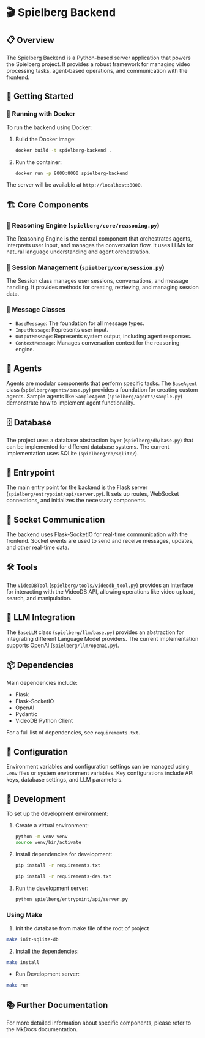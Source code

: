 # 🎬 Spielberg Backend

## 📋 Overview

The Spielberg Backend is a Python-based server application that powers the Spielberg project. It provides a robust framework for managing video processing tasks, agent-based operations, and communication with the frontend.

## 🚀 Getting Started

### 🐳 Running with Docker

To run the backend using Docker:

1. Build the Docker image:
   ```bash
   docker build -t spielberg-backend .
   ```

2. Run the container:
   ```bash
   docker run -p 8000:8000 spielberg-backend
   ```

The server will be available at `http://localhost:8000`.

## 🏗️ Core Components

### 🧠 Reasoning Engine (`spielberg/core/reasoning.py`)

The Reasoning Engine is the central component that orchestrates agents, interprets user input, and manages the conversation flow. It uses LLMs for natural language understanding and agent orchestration.

### 📡 Session Management (`spielberg/core/session.py`)

The Session class manages user sessions, conversations, and message handling. It provides methods for creating, retrieving, and managing session data.

### 💬 Message Classes

- `BaseMessage`: The foundation for all message types.
- `InputMessage`: Represents user input.
- `OutputMessage`: Represents system output, including agent responses.
- `ContextMessage`: Manages conversation context for the reasoning engine.

## 🤖 Agents

Agents are modular components that perform specific tasks. The `BaseAgent` class (`spielberg/agents/base.py`) provides a foundation for creating custom agents. Sample agents like `SampleAgent` (`spielberg/agents/sample.py`) demonstrate how to implement agent functionality.

## 🗄️ Database

The project uses a database abstraction layer (`spielberg/db/base.py`) that can be implemented for different database systems. The current implementation uses SQLite (`spielberg/db/sqlite/`).

## 🚪 Entrypoint

The main entry point for the backend is the Flask server (`spielberg/entrypoint/api/server.py`). It sets up routes, WebSocket connections, and initializes the necessary components.

## 🔌 Socket Communication

The backend uses Flask-SocketIO for real-time communication with the frontend. Socket events are used to send and receive messages, updates, and other real-time data.

## 🛠️ Tools

The `VideoDBTool` (`spielberg/tools/videodb_tool.py`) provides an interface for interacting with the VideoDB API, allowing operations like video upload, search, and manipulation.

## 🧠 LLM Integration

The `BaseLLM` class (`spielberg/llm/base.py`) provides an abstraction for integrating different Language Model providers. The current implementation supports OpenAI (`spielberg/llm/openai.py`).

## 📦 Dependencies

Main dependencies include:
- Flask
- Flask-SocketIO
- OpenAI
- Pydantic
- VideoDB Python Client

For a full list of dependencies, see `requirements.txt`.

## 🔧 Configuration

Environment variables and configuration settings can be managed using `.env` files or system environment variables. Key configurations include API keys, database settings, and LLM parameters.

## 🚀 Development

To set up the development environment:

1. Create a virtual environment:
   ```bash
   python -m venv venv
   source venv/bin/activate  
   ```

2. Install dependencies for development:
   ```bash
   pip install -r requirements.txt
   ```
   ```bash
   pip install -r requirements-dev.txt
   ```

3. Run the development server:
   ```bash
   python spielberg/entrypoint/api/server.py
   ```

### Using Make
1. Init the database from make file of the root of project

```bash
make init-sqlite-db
```

2. Install the dependencies:

```bash
make install
```

* Run Development server:

```bash
make run
```

## 📚 Further Documentation

For more detailed information about specific components, please refer to the MkDocs documentation.

